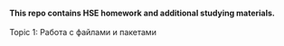 **This repo contains HSE homework and additional studying materials.**
<br><br>
Topic 1: Работа с файлами и пакетами
